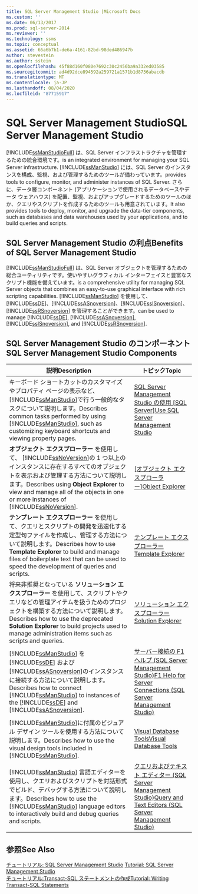```yaml
---
title: SQL Server Management Studio |Microsoft Docs
ms.custom: ''
ms.date: 06/13/2017
ms.prod: sql-server-2014
ms.reviewer: ''
ms.technology: ssms
ms.topic: conceptual
ms.assetid: 66a6b7b1-de6a-4161-82bd-98ded486947b
author: stevestein
ms.author: sstein
ms.openlocfilehash: 45f88d160f080e7692c30c2456ba9a332ed03585
ms.sourcegitcommit: ad4d92dce894592a259721a1571b1d8736abacdb
ms.translationtype: MT
ms.contentlocale: ja-JP
ms.lasthandoff: 08/04/2020
ms.locfileid: "87715917"
---
```

# <a name="sql-server-management-studio"></a><span data-ttu-id="3133d-102">SQL Server Management Studio</span><span class="sxs-lookup"><span data-stu-id="3133d-102">SQL Server Management Studio</span></span>
  [!INCLUDE[ssManStudioFull](../includes/ssmanstudiofull-md.md)] <span data-ttu-id="3133d-103">は、SQL Server インフラストラクチャを管理するための統合環境です。</span><span class="sxs-lookup"><span data-stu-id="3133d-103">is an integrated environment for managing your SQL Server infrastructure.</span></span> [!INCLUDE[ssManStudio](../includes/ssmanstudio-md.md)] <span data-ttu-id="3133d-104">には、SQL Server のインスタンスを構成、監視、および管理するためのツールが備わっています。</span><span class="sxs-lookup"><span data-stu-id="3133d-104">provides tools to configure, monitor, and administer instances of SQL Server.</span></span> <span data-ttu-id="3133d-105">さらに、データ層コンポーネント (アプリケーションで使用されるデータベースやデータ ウェアハウス) を配置、監視、およびアップグレードするためのツールのほか、クエリやスクリプトを作成するためのツールも用意されています。</span><span class="sxs-lookup"><span data-stu-id="3133d-105">It also provides tools to deploy, monitor, and upgrade the data-tier components, such as databases and data warehouses used by your applications, and to build queries and scripts.</span></span>  
  
## <a name="benefits-of-sql-server-management-studio"></a><span data-ttu-id="3133d-106">SQL Server Management Studio の利点</span><span class="sxs-lookup"><span data-stu-id="3133d-106">Benefits of SQL Server Management Studio</span></span>  
 [!INCLUDE[ssManStudioFull](../includes/ssmanstudiofull-md.md)] <span data-ttu-id="3133d-107">は、SQL Server オブジェクトを管理するための総合ユーティリティです。使いやすいグラフィカル インターフェイスと豊富なスクリプト機能を備えています。</span><span class="sxs-lookup"><span data-stu-id="3133d-107">is a comprehensive utility for managing SQL Server objects that combines an easy-to-use graphical interface with rich scripting capabilities.</span></span> [!INCLUDE[ssManStudio](../includes/ssmanstudio-md.md)] <span data-ttu-id="3133d-108">を使用して、[!INCLUDE[ssDE](../includes/ssde-md.md)]、[!INCLUDE[ssASnoversion](../includes/ssasnoversion-md.md)]、[!INCLUDE[ssISnoversion](../includes/ssisnoversion-md.md)]、[!INCLUDE[ssRSnoversion](../includes/ssrsnoversion-md.md)] を管理することができます。</span><span class="sxs-lookup"><span data-stu-id="3133d-108">can be used to manage [!INCLUDE[ssDE](../includes/ssde-md.md)], [!INCLUDE[ssASnoversion](../includes/ssasnoversion-md.md)], [!INCLUDE[ssISnoversion](../includes/ssisnoversion-md.md)], and [!INCLUDE[ssRSnoversion](../includes/ssrsnoversion-md.md)].</span></span>  
  
## <a name="sql-server-management-studio-components"></a><span data-ttu-id="3133d-109">SQL Server Management Studio のコンポーネント</span><span class="sxs-lookup"><span data-stu-id="3133d-109">SQL Server Management Studio Components</span></span>  
  
|<span data-ttu-id="3133d-110">説明</span><span class="sxs-lookup"><span data-stu-id="3133d-110">Description</span></span>|<span data-ttu-id="3133d-111">トピック</span><span class="sxs-lookup"><span data-stu-id="3133d-111">Topic</span></span>|  
|-----------------|-----------|  
|<span data-ttu-id="3133d-112">キーボード ショートカットのカスタマイズやプロパティ ページの表示など、 [!INCLUDE[ssManStudio](../includes/ssmanstudio-md.md)]で行う一般的なタスクについて説明します。</span><span class="sxs-lookup"><span data-stu-id="3133d-112">Describes common tasks performed by using [!INCLUDE[ssManStudio](../includes/ssmanstudio-md.md)], such as customizing keyboard shortcuts and viewing property pages.</span></span>|<span data-ttu-id="3133d-113">[SQL Server Management Studio の使用 [SQL Server]](../database-engine/use-sql-server-management-studio.md)</span><span class="sxs-lookup"><span data-stu-id="3133d-113">[Use SQL Server Management Studio](../database-engine/use-sql-server-management-studio.md)</span></span>|  
|<span data-ttu-id="3133d-114">**オブジェクト エクスプローラー** を使用して、 [!INCLUDE[ssNoVersion](../includes/ssnoversion-md.md)]の 1 つ以上のインスタンスに存在するすべてのオブジェクトを表示および管理する方法について説明します。</span><span class="sxs-lookup"><span data-stu-id="3133d-114">Describes using **Object Explorer** to view and manage all of the objects in one or more instances of [!INCLUDE[ssNoVersion](../includes/ssnoversion-md.md)].</span></span>|<span data-ttu-id="3133d-115">[[オブジェクト エクスプローラー]](object/object-explorer.md)</span><span class="sxs-lookup"><span data-stu-id="3133d-115">[Object Explorer](object/object-explorer.md)</span></span>|  
|<span data-ttu-id="3133d-116">**テンプレート エクスプローラー** を使用して、クエリとスクリプトの開発を迅速化する定型句ファイルを作成し、管理する方法について説明します。</span><span class="sxs-lookup"><span data-stu-id="3133d-116">Describes how to use **Template Explorer** to build and manage files of boilerplate text that can be used to speed the development of queries and scripts.</span></span>|[<span data-ttu-id="3133d-117">テンプレート エクスプローラー</span><span class="sxs-lookup"><span data-stu-id="3133d-117">Template Explorer</span></span>](template/template-explorer.md)|  
|<span data-ttu-id="3133d-118">将来非推奨となっている **ソリューション エクスプローラー** を使用して、スクリプトやクエリなどの管理アイテムを扱うためのプロジェクトを構築する方法について説明します。</span><span class="sxs-lookup"><span data-stu-id="3133d-118">Describes how to use the deprecated **Solution Explorer** to build projects used to manage administration items such as scripts and queries.</span></span>|[<span data-ttu-id="3133d-119">ソリューション エクスプローラー</span><span class="sxs-lookup"><span data-stu-id="3133d-119">Solution Explorer</span></span>](solution/solution-explorer.md)|  
|<span data-ttu-id="3133d-120">[!INCLUDE[ssManStudio](../includes/ssmanstudio-md.md)] を [!INCLUDE[ssDE](../includes/ssde-md.md)] および [!INCLUDE[ssASnoversion](../includes/ssasnoversion-md.md)]のインスタンスに接続する方法について説明します。</span><span class="sxs-lookup"><span data-stu-id="3133d-120">Describes how to connect [!INCLUDE[ssManStudio](../includes/ssmanstudio-md.md)] to instances of the [!INCLUDE[ssDE](../includes/ssde-md.md)] and [!INCLUDE[ssASnoversion](../includes/ssasnoversion-md.md)].</span></span>|[<span data-ttu-id="3133d-121">サーバー接続の F1 ヘルプ (SQL Server Management Studio)</span><span class="sxs-lookup"><span data-stu-id="3133d-121">F1 Help for Server Connections &#40;SQL Server Management Studio&#41;</span></span>](f1-help/f1-help-for-server-connections-sql-server-management-studio.md)|  
|<span data-ttu-id="3133d-122">[!INCLUDE[ssManStudio](../includes/ssmanstudio-md.md)]に付属のビジュアル デザイン ツールを使用する方法について説明します。</span><span class="sxs-lookup"><span data-stu-id="3133d-122">Describes how to use the visual design tools included in [!INCLUDE[ssManStudio](../includes/ssmanstudio-md.md)].</span></span>|[<span data-ttu-id="3133d-123">Visual Database Tools</span><span class="sxs-lookup"><span data-stu-id="3133d-123">Visual Database Tools</span></span>](visual-db-tools/visual-database-tools.md)|  
|<span data-ttu-id="3133d-124">[!INCLUDE[ssManStudio](../includes/ssmanstudio-md.md)] 言語エディターを使用し、クエリおよびスクリプトを対話形式でビルド、デバッグする方法について説明します。</span><span class="sxs-lookup"><span data-stu-id="3133d-124">Describes how to use the [!INCLUDE[ssManStudio](../includes/ssmanstudio-md.md)] language editors to interactively build and debug queries and scripts.</span></span>|[<span data-ttu-id="3133d-125">クエリおよびテキスト エディター &#40;SQL Server Management Studio&#41;</span><span class="sxs-lookup"><span data-stu-id="3133d-125">Query and Text Editors &#40;SQL Server Management Studio&#41;</span></span>](../relational-databases/scripting/query-and-text-editors-sql-server-management-studio.md)|  
  
## <a name="see-also"></a><span data-ttu-id="3133d-126">参照</span><span class="sxs-lookup"><span data-stu-id="3133d-126">See Also</span></span>  
 <span data-ttu-id="3133d-127">[チュートリアル: SQL Server Management Studio](tutorials/tutorial-sql-server-management-studio.md) </span><span class="sxs-lookup"><span data-stu-id="3133d-127">[Tutorial: SQL Server Management Studio](tutorials/tutorial-sql-server-management-studio.md) </span></span>  
 [<span data-ttu-id="3133d-128">チュートリアル:Transact-SQL ステートメントの作成</span><span class="sxs-lookup"><span data-stu-id="3133d-128">Tutorial: Writing Transact-SQL Statements</span></span>](../t-sql/tutorial-writing-transact-sql-statements.md)  
  
  
